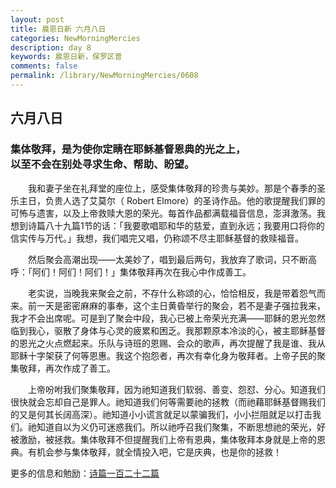 ```yaml
---
layout: post
title: 晨恩日新 六月八日
categories: NewMorningMercies
description: day 8
keywords: 晨恩日新，保罗区普
comments: false
permalink: /library/NewMorningMercies/0608
---
```


## 六月八日

### 集体敬拜，是为使你定睛在耶稣基督恩典的光之上， <br> 以至不会在别处寻求生命、帮助、盼望。

&emsp;&emsp;我和妻子坐在礼拜堂的座位上，感受集体敬拜的珍贵与美妙。那是个春季的圣乐主日，负贵人选了艾莫尔（ Robert Elmore）的圣诗作品。他的歌提醒我们罪的可怖与遗害，以及上帝救赎大恩的荣光。每首作品都满载福音信息，澎湃激荡。我想到诗篇八十九篇1节的话：「我要歌唱耶和华的慈爱，直到永远；我要用口将你的信实传与万代。」我想，我们唱完又唱，仍称颂不尽主耶稣基督的救赎福音。

&emsp;&emsp;然后聚会高潮出现——太美妙了，唱到最后两句，我放弃了歌词，只不断高呼：「阿们！阿们！阿们！」集体敬拜再次在我心中作成善工。

&emsp;&emsp;老实说，当晚我来聚会之前，不存什么称颂的心，恰恰相反，我是带着怨气而来。前一天是密密麻麻的事奉，这个主日黄昏举行的聚会，若不是妻子强拉我来，我才不会出席呢。可是到了聚会中段，我心已被上帝荣光充满——耶稣的恩光忽然临到我心，驱散了身体与心灵的疲累和困乏。我那颗原本冷淡的心，被主耶稣基督的恩光之火点燃起来。乐队与诗班的恩赐、会众的歌声，再次提醒了我是谁、我从耶稣十字架获了何等恩惠。我这个抱怨者，再次有幸化身为敬拜者。上帝子民的聚集敬拜，再次作成了善工。

&emsp;&emsp;上帝吩咐我们聚集敬拜，因为祂知道我们软弱、善变、怨怼、分心。知道我们很快就会忘却自己是罪人。祂知道我们何等需要祂的拯教（而祂藉耶稣基督赐我们的又是何其长阔高深）。祂知道小小谎言就足以蒙骗我们，小小拦阻就足以打击我们。祂知道自以为义仍可迷惑我们。所以祂呼召我们聚集，不断思想祂的荣光，好被激励，被拯救。集体敬拜不但提醒我们上帝有恩典，集体敬拜本身就是上帝的恩典。有机会参与集体敬拜，就全情投入吧，它是庆典，也是你的拯救！

更多的信息和勉励：[诗篇一百二十二篇]()
